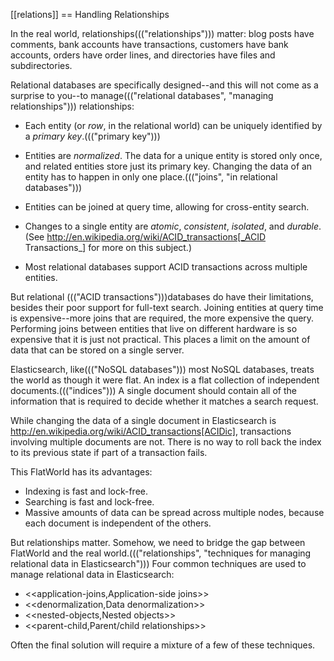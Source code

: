 [[relations]]
== Handling Relationships

In the real world, relationships((("relationships"))) matter: blog posts have comments, bank
accounts have transactions, customers have bank accounts, orders have order
lines, and directories have files and subdirectories.

Relational databases are specifically designed--and this will not come as a
surprise to you--to manage((("relational databases", "managing relationships"))) relationships:

*   Each entity (or _row_, in the relational world) can be uniquely identified
    by a _primary key_.((("primary key")))

*   Entities are _normalized_. The data for a unique entity is stored only
    once, and related entities store just its primary key. Changing the data of
    an entity has to happen in only one place.((("joins", "in relational databases")))

*   Entities can be joined at query time, allowing for cross-entity search.

*   Changes to a single entity are _atomic_, _consistent_, _isolated_, and
    _durable_.  (See http://en.wikipedia.org/wiki/ACID_transactions[_ACID Transactions_]
    for more on this subject.)

*   Most relational databases support ACID transactions across multiple
    entities.

But relational ((("ACID transactions")))databases do have their limitations, besides their poor support
for full-text search. Joining entities at query time is expensive--more
joins that are required, the more expensive the query.  Performing joins
between entities that live on different hardware is so expensive that it is
just not practical. This places a limit on the amount of data that can be
stored on a single server.

Elasticsearch, like((("NoSQL databases"))) most NoSQL databases, treats the world as though it were
flat. An index is a flat collection of independent documents.((("indices"))) A single
document should contain all of the information that is required to decide
whether it matches a search request.

While changing the data of a single document in Elasticsearch is
http://en.wikipedia.org/wiki/ACID_transactions[ACIDic], transactions
involving multiple documents are not.  There is no way to roll back the index
to its previous state if part of a transaction fails.

This FlatWorld has its advantages:

*  Indexing is fast and lock-free.
*  Searching is fast and lock-free.
*  Massive amounts of data can be spread across multiple nodes, because each
   document is independent of the others.

But relationships matter.  Somehow, we need to bridge the gap between
FlatWorld and the real world.((("relationships", "techniques for managing relational data in Elasticsearch"))) Four common techniques are used to manage
relational data in Elasticsearch:

* <<application-joins,Application-side joins>>
* <<denormalization,Data denormalization>>
* <<nested-objects,Nested objects>>
* <<parent-child,Parent/child relationships>>

Often the final solution will require a mixture of a few of these techniques.

